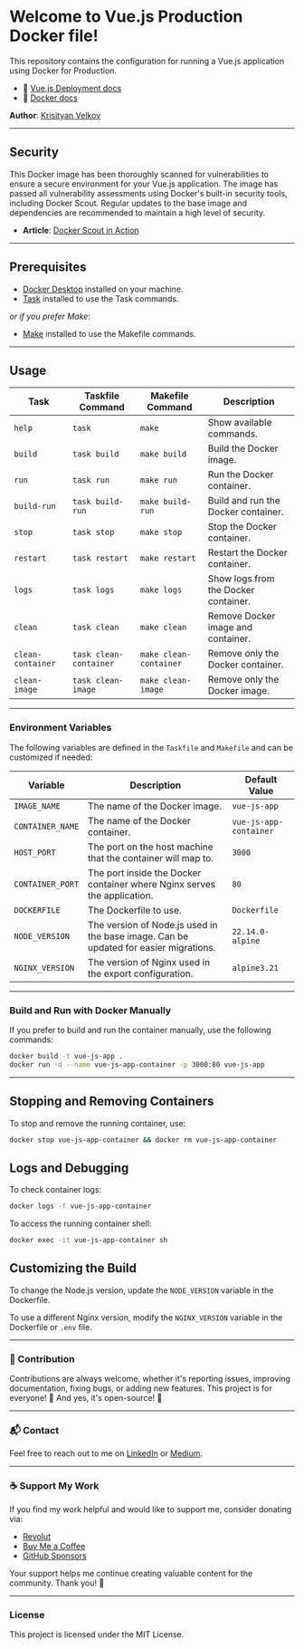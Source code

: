 # Welcome to Vue.js Production Docker file!

This repository contains the configuration for running a Vue.js application using Docker for Production.

- 📖 [Vue.js Deployment docs](https://cli.vuejs.org/guide/deployment.html)
- 📖 [Docker docs](https://docs.docker.com/)

**Author**: [Krisityan Velkov](https://www.linkedin.com/in/kristiyan-velkov-763130b3/)

---

## Security

This Docker image has been thoroughly scanned for vulnerabilities to ensure a secure environment for your Vue.js application. The image has passed all vulnerability assessments using Docker's built-in security tools, including Docker Scout. Regular updates to the base image and dependencies are recommended to maintain a high level of security.

- **Article**: [Docker Scout in Action](https://levelup.gitconnected.com/docker-scout-in-action-63e7c812532a?sk=120903755538c5065585d458d5e1eaa8)

---

## Prerequisites

- [Docker Desktop](https://www.docker.com/products/docker-desktop/) installed on your machine.
- [Task](https://taskfile.dev/installation/) installed to use the Task commands.

_or if you prefer Make_:

- [Make](<https://en.wikipedia.org/wiki/Make_(software)>) installed to use the Makefile commands.

---

## Usage

| Task              | Taskfile Command       | Makefile Command       | Description                          |
| ----------------- | ---------------------- | ---------------------- | ------------------------------------ |
| `help`            | `task`                 | `make`                 | Show available commands.             |
| `build`           | `task build`           | `make build`           | Build the Docker image.              |
| `run`             | `task run`             | `make run`             | Run the Docker container.            |
| `build-run`       | `task build-run`       | `make build-run`       | Build and run the Docker container.  |
| `stop`            | `task stop`            | `make stop`            | Stop the Docker container.           |
| `restart`         | `task restart`         | `make restart`         | Restart the Docker container.        |
| `logs`            | `task logs`            | `make logs`            | Show logs from the Docker container. |
| `clean`           | `task clean`           | `make clean`           | Remove Docker image and container.   |
| `clean-container` | `task clean-container` | `make clean-container` | Remove only the Docker container.    |
| `clean-image`     | `task clean-image`     | `make clean-image`     | Remove only the Docker image.        |

---

### Environment Variables

The following variables are defined in the `Taskfile` and `Makefile` and can be customized if needed:

| Variable         | Description                                                                          | Default Value          |
| ---------------- | ------------------------------------------------------------------------------------ | ---------------------- |
| `IMAGE_NAME`     | The name of the Docker image.                                                        | `vue-js-app`           |
| `CONTAINER_NAME` | The name of the Docker container.                                                    | `vue-js-app-container` |
| `HOST_PORT`      | The port on the host machine that the container will map to.                         | `3000`                 |
| `CONTAINER_PORT` | The port inside the Docker container where Nginx serves the application.             | `80`                   |
| `DOCKERFILE`     | The Dockerfile to use.                                                               | `Dockerfile`           |
| `NODE_VERSION`   | The version of Node.js used in the base image. Can be updated for easier migrations. | `22.14.0-alpine`       |
| `NGINX_VERSION`  | The version of Nginx used in the export configuration.                               | `alpine3.21`           |

---

### Build and Run with Docker Manually

If you prefer to build and run the container manually, use the following commands:

```sh
docker build -t vue-js-app .
docker run -d --name vue-js-app-container -p 3000:80 vue-js-app
```

---

## Stopping and Removing Containers

To stop and remove the running container, use:

```sh
docker stop vue-js-app-container && docker rm vue-js-app-container
```

## Logs and Debugging

To check container logs:

```sh
docker logs -f vue-js-app-container
```

To access the running container shell:

```sh
docker exec -it vue-js-app-container sh
```

## Customizing the Build

To change the Node.js version, update the `NODE_VERSION` variable in the Dockerfile.

To use a different Nginx version, modify the `NGINX_VERSION` variable in the Dockerfile or `.env` file.

---

### 📌 Contribution

Contributions are always welcome, whether it's reporting issues, improving documentation, fixing bugs, or adding new features. This project is for everyone! 💙
And yes, it's open-source! 🎉

---

### 📬 Contact

Feel free to reach out to me on [LinkedIn](https://www.linkedin.com/in/kristiyan-velkov-763130b3/) or [Medium](https://medium.com/@kristiyanvelkov).

---

### ☕ Support My Work

If you find my work helpful and would like to support me, consider donating via:

- [Revolut](https://revolut.me/kristiyanvelkov)
- [Buy Me a Coffee](https://www.buymeacoffee.com/kristiyanvelkov)
- [GitHub Sponsors](https://github.com/sponsors/kristiyan-velkov)

Your support helps me continue creating valuable content for the community. Thank you! 🚀

---

### License

This project is licensed under the MIT License.
